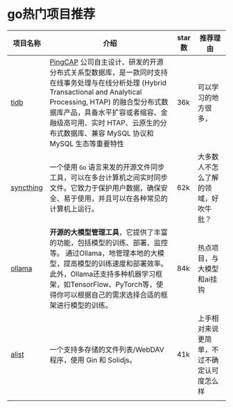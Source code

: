 # go热门项目推荐

| 项目名称                                            | 介绍                                                         | star数 | 推荐理由                                   |
| --------------------------------------------------- | ------------------------------------------------------------ | ------ | ------------------------------------------ |
| [ tidb](https://github.com/pingcap/tidb)            | [PingCAP](https://pingcap.com/about-cn/) 公司自主设计、研发的开源分布式关系型数据库，是一款同时支持在线事务处理与在线分析处理 (Hybrid Transactional and Analytical Processing, HTAP) 的融合型分布式数据库产品，具备水平扩容或者缩容、金融级高可用、实时 HTAP、云原生的分布式数据库、兼容 MySQL 协议和 MySQL 生态等重要特性 | 36k    | 可以学习的地方很多，                       |
| [syncthing](https://github.com/syncthing/syncthing) | 一个使用 `Go` 语言来发的开源文件同步工具，可以在多台计算机之间实时同步文件。它致力于保护用户数据，确保安全、易于使用，并且可以在各种常见的计算机上运行。 | 62k    | 大多数人不怎么了解的领域，好吹牛批？       |
| [ ollama](https://github.com/ollama/ollama)         | **开源的大模型管理工具**，它提供了丰富的功能，包括模型的训练、部署、监控等。 通过Ollama，地管理本地的大模型，提高模型的训练速度和部署效率。 此外，Ollama还支持多种机器学习框架，如TensorFlow、PyTorch等，使得你可以根据自己的需求选择合适的框架进行模型的训练。 | 84k    | 热点项目，与大模型和ai挂钩                 |
| [ alist](https://github.com/alist-org/alist)        | 一个支持多存储的文件列表/WebDAV程序，使用 Gin 和 Solidjs。   | 41k    | 上手相对来说更简单，不过不确定认可度怎么样 |
|                                                     |                                                              |        |                                            |

